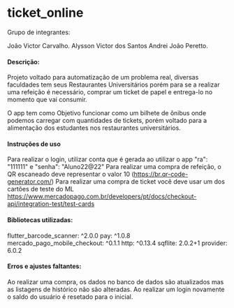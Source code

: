 # ticket_online

Grupo de integrantes:

João Victor Carvalho.
Alysson Victor dos Santos
Andrei João Peretto.

#### Descrição:

Projeto voltado para automatização de um problema real, diversas faculdades tem seus Restaurantes Universitários porém para se a realizar uma refeição é necessário, comprar um ticket de papel e entrega-lo no momento que vai consumir.

O app tem como Objetivo funcionar como um bilhete de ônibus onde podemos carregar com quantidades de tickets, porém voltado para a alimentação dos estudantes nos restaurantes universitários.

#### Instruções de uso

Para realizar o login, utilizar conta que é gerada ao utilizar o app "ra": "111111" e "senha": "Aluno22@22"
Para realizar uma compra de refeição, o QR escaneado deve representar o valor 10 (https://br.qr-code-generator.com/)
Para realizar uma compra de ticket você deve usar um dos cartões de teste do ML https://www.mercadopago.com.br/developers/pt/docs/checkout-api/integration-test/test-cards

#### Bibliotecas utilizadas:

flutter_barcode_scanner: ^2.0.0
pay: ^1.0.8
mercado_pago_mobile_checkout: ^0.1.1
http: ^0.13.4
sqflite: 2.0.2+1
provider: 6.0.2


#### Erros e ajustes faltantes:

Ao realizar uma compra, os dados no banco de dados são atualizados mas as listagens de histórico não são alteradas.
Ao realizar um login novamente o saldo do usuário é resetado para o inicial.



